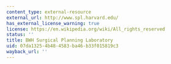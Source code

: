 ```yaml
---
content_type: external-resource
external_url: http://www.spl.harvard.edu/
has_external_license_warning: true
license: https://en.wikipedia.org/wiki/All_rights_reserved
status: ''
title: BWH Surgical Planning Laboratory
uid: 07da1325-4b48-4583-ba46-b33f015819c3
wayback_url: ''
---
```

